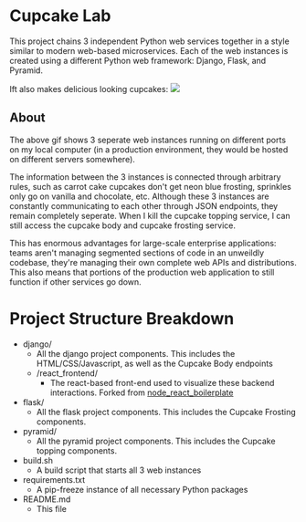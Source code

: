 # Cupcake Lab

This project chains 3 independent Python web services together in a style similar to modern web-based microservices. Each of the web instances is created using a different Python web framework: Django, Flask, and Pyramid.

Ift also makes delicious looking cupcakes:
![](https://raw.githubusercontent.com/DavidJVitale/python_microservices/master/pics/1.gif)

## About

The above gif shows 3 seperate web instances running on different ports on my local computer (in a production environment, they would be hosted on different servers somewhere). 

The information between the 3 instances is connected through arbitrary rules, such as carrot cake cupcakes don't get neon blue frosting, sprinkles only go on vanilla and chocolate, etc. Although these 3 instances are constantly communicating to each other through JSON endpoints, they remain completely seperate. When I kill the cupcake topping service, I can still access the cupcake body and cupcake frosting service.

This has enormous advantages for large-scale enterprise applications: teams aren't managing segmented sections of code in an unweildly codebase, they're managing their own complete web APIs and distributions. This also means that portions of the production web application to still function if other services go down.

# Project Structure Breakdown
* django/
    * All the django project components. This includes the HTML/CSS/Javascript, as well as the Cupcake Body endpoints
    * /react_frontend/
        * The react-based front-end used to visualize these backend interactions. Forked from [node_react_boilerplate](https://github.com/DavidJVitale/node_react_boilerplate)
* flask/
    * All the flask project components. This includes the Cupcake Frosting components.
* pyramid/
    * All the pyramid project components. This includes the Cupcake topping components.
* build.sh
    * A build script that starts all 3 web instances
* requirements.txt
    * A pip-freeze instance of all necessary Python packages
* README.md
    * This file
